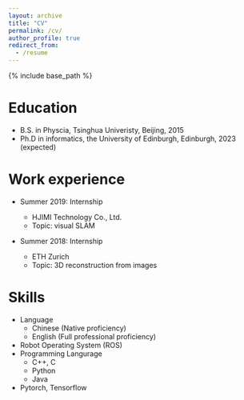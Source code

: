 ```yaml
---
layout: archive
title: "CV"
permalink: /cv/
author_profile: true
redirect_from:
  - /resume
---
```


{% include base_path %}

Education
======
* B.S. in Physcia, Tsinghua Univeristy, Beijing, 2015
* Ph.D in informatics, the University of Edinburgh, Edinburgh, 2023 (expected)

Work experience
======
* Summer 2019: Internship
  * HJIMI Technology Co., Ltd.
  * Topic: visual SLAM

* Summer 2018: Internship
  * ETH Zurich
  * Topic: 3D reconstruction from images
  
Skills
======
* Language
  * Chinese (Native proficiency)
  * English (Full professional proficiency)
* Robot Operating System (ROS)
* Programming Langurage
  * C++, C
  * Python
  * Java
* Pytorch, Tensorflow
